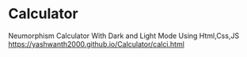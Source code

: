 # Calculator
Neumorphism Calculator With Dark and Light Mode Using Html,Css,JS
https://yashwanth2000.github.io/Calculator/calci.html
